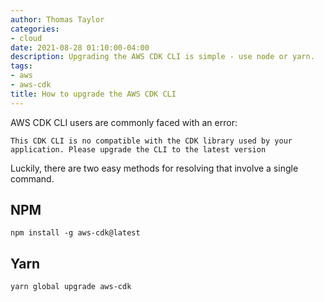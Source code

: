 ```yaml
---
author: Thomas Taylor
categories:
- cloud
date: 2021-08-28 01:10:00-04:00
description: Upgrading the AWS CDK CLI is simple - use node or yarn.
tags:
- aws
- aws-cdk
title: How to upgrade the AWS CDK CLI
---
```


AWS CDK CLI users are commonly faced with an error:

```
This CDK CLI is no compatible with the CDK library used by your application. Please upgrade the CLI to the latest version
```

Luckily, there are two easy methods for resolving that involve a single command.

## NPM

`npm install -g aws-cdk@latest`

## Yarn

`yarn global upgrade aws-cdk`